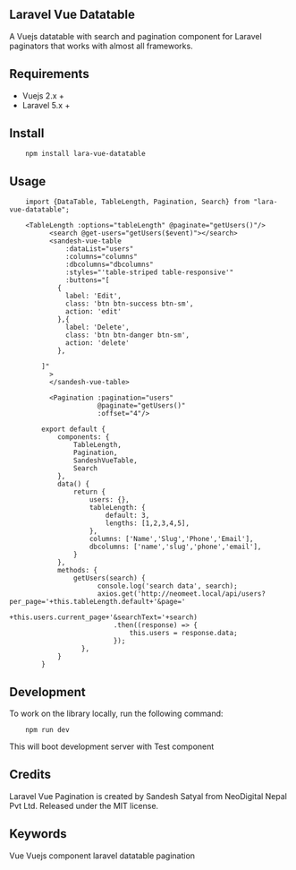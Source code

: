 <article>
    <h1>Laravel Vue Datatable</h1>
    <p>A Vuejs datatable with search and pagination component for Laravel paginators that works with almost all frameworks.</p>
    <h1> Requirements </h1>
    <ul>
        <li>Vuejs 2.x +</li>
        <li>Laravel 5.x +</li>
    </ul>
    <h1>Install</h1>
    
        npm install lara-vue-datatable
<h1> Usage</h1>

        import {DataTable, TableLength, Pagination, Search} from "lara-vue-datatable";

        <TableLength :options="tableLength" @paginate="getUsers()"/>
              <search @get-users="getUsers($event)"></search>
              <sandesh-vue-table
                  :dataList="users"
                  :columns="columns"
                  :dbcolumns="dbcolumns"
                  :styles="'table-striped table-responsive'"
                  :buttons="[
                {
                  label: 'Edit',
                  class: 'btn btn-success btn-sm',
                  action: 'edit'
                },{
                  label: 'Delete',
                  class: 'btn btn-danger btn-sm',
                  action: 'delete'
                },

            ]"
              >
              </sandesh-vue-table>

              <Pagination :pagination="users"
                          @paginate="getUsers()"
                          :offset="4"/>

            export default {
                components: {
                    TableLength,
                    Pagination,
                    SandeshVueTable,
                    Search
                },
                data() {
                    return {
                        users: {},
                        tableLength: {
                            default: 3,
                            lengths: [1,2,3,4,5],
                        },
                        columns: ['Name','Slug','Phone','Email'],
                        dbcolumns: ['name','slug','phone','email'],
                    }
                },
                methods: {
                    getUsers(search) {
                          console.log('search data', search);
                          axios.get('http://neomeet.local/api/users?per_page='+this.tableLength.default+'&page='
                              +this.users.current_page+'&searchText='+search)
                              .then((response) => {
                                  this.users = response.data;
                              });
                      },
                }
            }

<h1>Development</h1>
<p>To work on the library locally, run the following command:</p>

        npm run dev
<p>This will boot development server with Test component </p>

<h1>Credits</h1>
<p>Laravel Vue Pagination is created by Sandesh Satyal from NeoDigital Nepal Pvt Ltd. Released under the MIT license.</p>

<h1> Keywords </h1>
<p>Vue Vuejs component laravel datatable pagination</p>
</article>